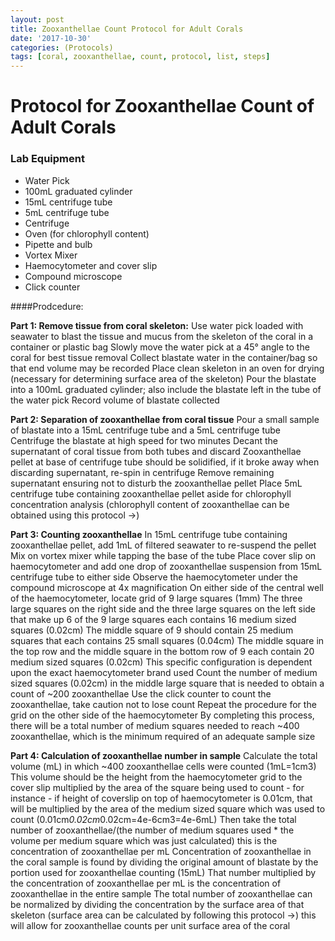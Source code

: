 ```yaml
---
layout: post
title: Zooxanthellae Count Protocol for Adult Corals
date: '2017-10-30'
categories: (Protocols)
tags: [coral, zooxanthellae, count, protocol, list, steps]
---
```

# Protocol for Zooxanthellae Count of Adult Corals
### Lab Equipment
* Water Pick
* 100mL graduated cylinder
* 15mL centrifuge tube
* 5mL centrifuge tube
* Centrifuge
* Oven (for chlorophyll content)
* Pipette and bulb
* Vortex Mixer
* Haemocytometer and cover slip
* Compound microscope
* Click counter

####Prodcedure:

**Part 1: Remove tissue from coral skeleton:**
Use water pick loaded with seawater to blast the tissue and mucus from the skeleton of the coral in a container or plastic bag
Slowly move the water pick at a 45° angle to the coral for best tissue removal
Collect blastate water in the container/bag so that end volume may be recorded
Place clean skeleton in an oven for drying (necessary for determining surface area of the skeleton)
Pour the blastate into a 100mL graduated cylinder; also include the blastate left in the tube of the water pick
Record volume of blastate collected

**Part 2: Separation of zooxanthellae from coral tissue**
Pour a small sample of blastate into a 15mL centrifuge tube and a 5mL centrifuge tube
Centrifuge the blastate at high speed for two minutes
Decant the supernatant of coral tissue from both tubes and discard
Zooxanthellae pellet at base of centrifuge tube should be solidified, if it broke away when discarding supernatant, re-spin in centrifuge
Remove remaining supernatant ensuring not to disturb the zooxanthellae pellet
Place 5mL centrifuge tube containing zooxanthellae pellet aside for chlorophyll concentration analysis (chlorophyll content of zooxanthellae can be obtained using this protocol ->)

**Part 3: Counting zooxanthellae**
In 15mL centrifuge tube containing zooxanthellae pellet, add 1mL of filtered seawater to re-suspend the pellet
Mix on vortex mixer while tapping the base of the tube
Place cover slip on haemocytometer and add one drop of zooxanthellae suspension from 15mL centrifuge tube to either side
Observe the haemocytometer under the compound microscope at 4x magnification
On either side of the central well of the haemocytometer, locate grid of 9 large squares (1mm)
The three large squares on the right side and the three large squares on the left side that make up 6 of the 9 large squares each contains 16 medium sized squares (0.02cm)
The middle square of 9 should contain 25 medium squares that each contains 25 small squares (0.04cm)
The middle square in the top row and the middle square in the bottom row of 9 each contain 20 medium sized squares (0.02cm)
This specific configuration is dependent upon the exact haemocytometer brand used
Count the number of medium sized squares (0.02cm) in the middle large square that is needed to obtain a count of ~200 zooxanthellae
Use the click counter to count the zooxanthellae, take caution not to lose count
Repeat the procedure for the grid on the other side of the haemocytometer
By completing this process, there will be a total number of medium squares needed to reach ~400 zooxanthellae, which is the minimum required of an adequate sample size

**Part 4: Calculation of zooxanthellae number in sample**
Calculate the total volume (mL) in which ~400 zooxanthellae cells were counted (1mL=1cm3)
This volume should be the height from the haemocytometer grid to the cover slip multiplied by the area of the square being used to count - for instance - if height of coverslip on top of haemocytometer is 0.01cm, that will be multiplied by the area of the medium sized square which was used to count (0.01cm*0.02cm*0.02cm=4e-6cm3=4e-6mL)
Then take the total number of zooxanthellae/(the number of medium squares used * the volume per medium square which was just calculated) this is the concentration of zooxanthellae per mL
Concentration of zooxanthellae in the coral sample is found by dividing the original amount of blastate by the portion used for zooxanthellae counting (15mL)
That number multiplied by the concentration of zooxanthellae per mL is the concentration of zooxanthellae in the entire sample
The total number of zooxanthellae can be normalized by dividing the concentration by the surface area of that skeleton (surface area can be calculated by following this protocol ->) this will allow for zooxanthellae counts per unit surface area of the coral
